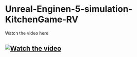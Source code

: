 # Unreal-Enginen-5-simulation-KitchenGame-RV
Watch the video here 
## [![Watch the video](https://img.youtube.com/vi/EHofHxR2FZ0/0.jpg)](https://www.youtube.com/watch?v=EHofHxR2FZ0) 

